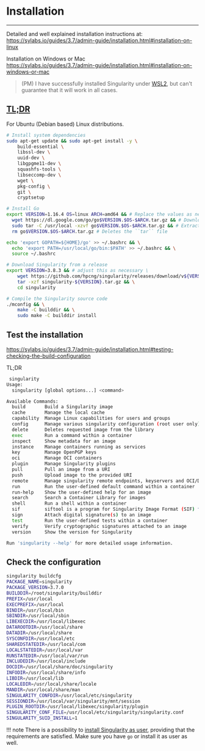 # Installation

---
Detailed and well explained installation instructions at:  
<https://sylabs.io/guides/3.7/admin-guide/installation.html#installation-on-linux>

Installation on Windows or Mac  
<https://sylabs.io/guides/3.7/admin-guide/installation.html#installation-on-windows-or-mac>

> (PM) I have successfully installed Singularity under [WSL2](https://docs.microsoft.com/en-us/windows/wsl/install-win10), but can't guarantee that it will work in all cases.

## [TL;DR](https://www.urbandictionary.com/define.php?term=tl%3Bdr) 
For Ubuntu (Debian based) Linux distributions.

``` bash
# Install system dependencies
sudo apt-get update && sudo apt-get install -y \
    build-essential \
    libssl-dev \
    uuid-dev \
    libgpgme11-dev \
    squashfs-tools \
    libseccomp-dev \
    wget \
    pkg-config \
    git \
    cryptsetup

# Install Go
export VERSION=1.16.4 OS=linux ARCH=amd64 && # Replace the values as needed \
  wget https://dl.google.com/go/go$VERSION.$OS-$ARCH.tar.gz && # Downloads the required Go package \
  sudo tar -C /usr/local -xzvf go$VERSION.$OS-$ARCH.tar.gz && # Extracts the archive \
  rm go$VERSION.$OS-$ARCH.tar.gz # Deletes the ``tar`` file

echo 'export GOPATH=${HOME}/go' >> ~/.bashrc && \
  echo 'export PATH=/usr/local/go/bin:$PATH' >> ~/.bashrc && \
  source ~/.bashrc

# Download Singularity from a release
export VERSION=3.8.3 && # adjust this as necessary \
    wget https://github.com/hpcng/singularity/releases/download/v${VERSION}/singularity-${VERSION}.tar.gz && \
    tar -xzf singularity-${VERSION}.tar.gz && \
    cd singularity

# Compile the Singularity source code
./mconfig && \
    make -C builddir && \
    sudo make -C builddir install
```

## Test the installation

<https://sylabs.io/guides/3.7/admin-guide/installation.html#testing-checking-the-build-configuration>

TL;DR

``` bash
 singularity 
Usage:
  singularity [global options...] <command>

Available Commands:
  build       Build a Singularity image
  cache       Manage the local cache
  capability  Manage Linux capabilities for users and groups
  config      Manage various singularity configuration (root user only)
  delete      Deletes requested image from the library
  exec        Run a command within a container
  inspect     Show metadata for an image
  instance    Manage containers running as services
  key         Manage OpenPGP keys
  oci         Manage OCI containers
  plugin      Manage Singularity plugins
  pull        Pull an image from a URI
  push        Upload image to the provided URI
  remote      Manage singularity remote endpoints, keyservers and OCI/Docker registry credentials
  run         Run the user-defined default command within a container
  run-help    Show the user-defined help for an image
  search      Search a Container Library for images
  shell       Run a shell within a container
  sif         siftool is a program for Singularity Image Format (SIF) file manipulation
  sign        Attach digital signature(s) to an image
  test        Run the user-defined tests within a container
  verify      Verify cryptographic signatures attached to an image
  version     Show the version for Singularity

Run 'singularity --help' for more detailed usage information.
```

## Check the configuration

``` bash
singularity buildcfg
PACKAGE_NAME=singularity
PACKAGE_VERSION=3.7.0
BUILDDIR=/root/singularity/builddir
PREFIX=/usr/local
EXECPREFIX=/usr/local
BINDIR=/usr/local/bin
SBINDIR=/usr/local/sbin
LIBEXECDIR=/usr/local/libexec
DATAROOTDIR=/usr/local/share
DATADIR=/usr/local/share
SYSCONFDIR=/usr/local/etc
SHAREDSTATEDIR=/usr/local/com
LOCALSTATEDIR=/usr/local/var
RUNSTATEDIR=/usr/local/var/run
INCLUDEDIR=/usr/local/include
DOCDIR=/usr/local/share/doc/singularity
INFODIR=/usr/local/share/info
LIBDIR=/usr/local/lib
LOCALEDIR=/usr/local/share/locale
MANDIR=/usr/local/share/man
SINGULARITY_CONFDIR=/usr/local/etc/singularity
SESSIONDIR=/usr/local/var/singularity/mnt/session
PLUGIN_ROOTDIR=/usr/local/libexec/singularity/plugin
SINGULARITY_CONF_FILE=/usr/local/etc/singularity/singularity.conf
SINGULARITY_SUID_INSTALL=1
```

!!! note
    There is a possibility to [install Singularity as user](https://sylabs.io/guides/3.7/admin-guide/installation.html#unprivileged-non-setuid-installation), providing that the requirements are satisfied. Make sure you have `go` or install it as user as well.
